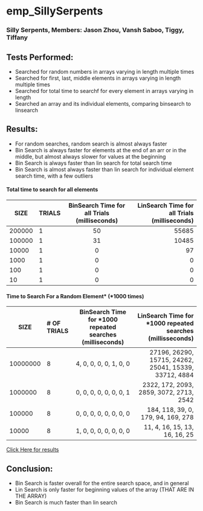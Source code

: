 # emp_SillySerpents
### Silly Serpents, Members: Jason Zhou, Vansh Saboo, Tiggy, Tiffany

## Tests Performed: 
  - Searched for random numbers in arrays varying in length multiple times
  - Searched for first, last, middle elements in arrays varying in length multiple times
  - Searched for total time to searchf for every element in arrays varying in length
  - Searched an array and its individual elements, comparing binsearch to linsearch
 
## Results: 
  - For random searches, random search is almost always faster
  - Bin Search is always faster for elements at the end of an arr or in the middle, but almost always slower for values at the beginning
  - Bin Search is always faster than lin search for total search time
  - Bin Search is almost always faster than lin search for individual element search time, with a few outliers

#### Total time to search for all elements
| SIZE | TRIALS | BinSearch Time for all Trials (milliseconds)  | LinSearch Time for all Trials (milliseconds) |
|-----------------|:-------------|:---------------:|---------------:|
| 200000         | 1        | 50      | 55685                  |
| 100000        | 1         | 31      | 10485                  |
| 10000       | 1         | 0      | 97                  |
| 1000     | 1         | 0      | 0                 |
| 100     | 1         | 0      | 0                |
| 10    | 1         | 0      |  0              |

#### Time to Search For a Random Element\* (\*1000 times)
| SIZE | # OF TRIALS | BinSearch Time for \*1000 repeated searches (milliseconds)  | LinSearch Time for \*1000 repeated searches (millisseconds) |
|-----------------|:-------------|:---------------:|---------------:|
| 10000000  | 8 |  4, 0, 0, 0, 0, 1, 0, 0 | 27196, 26290, 15715, 24262, 25041, 15339, 33712, 4884|
| 1000000   | 8 | 0, 0, 0, 0, 0, 0, 0, 1  | 2322, 172, 2093, 2859, 3072, 2713, 2542 |  
| 100000    | 8 | 0, 0, 0, 0, 0, 0, 0, 0 | 184, 118, 39, 0, 179, 94, 169, 278 | 
| 10000     | 8 | 1, 0, 0, 0, 0, 0,  0, 0 | 11, 4, 16, 15, 13, 16, 16, 25


  [Click Here for results](https://github.com/independence106/emp_SillySerpents/blob/main/results.txt)

## Conclusion: 
  - Bin Search is faster overall for the entire search space, and in general
  - Lin Search is only faster for beginning values of the array (THAT ARE IN THE ARRAY)
  - Bin Search is much faster than lin search
